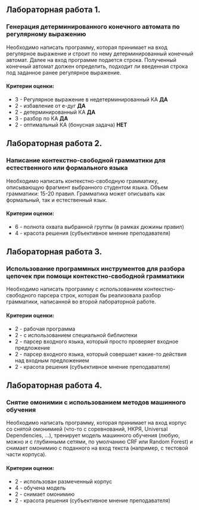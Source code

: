 ## Лабораторная работа 1.
### Генерация детерминированного конечного автомата по регулярному выражению

Необходимо написать программу, которая принимает на вход регулярное выражение и строит по нему детерминированный конечный автомат. Далее на вход программе подается строка. Полученный конечный автомат должен определить, подходит ли введенная строка под заданное ранее регулярное выражение.

#### Критерии оценки:
+ 3 - Регулярное выражение в недетерминированный КА **ДА**
+ 2 - избавление от е-дуг  **ДА**
+ 2 - детерминированный КА  **ДА**
+ 3 - разбор по КА  **ДА**
+ 2 - оптимальный КА (бонусная задача)  **НЕТ**

## Лабораторная работа 2.
### Написание контекстно-свободной грамматики для естественного или формального языка

Необходимо написать контекстно-свободную грамматику, описывающую фрагмент выбранного студентом языка. Объем грамматики: 15-20 правил. Грамматика может описывать как формальный, так и естественный язык.

#### Критерии оценки:
+ 6 - полнота охвата выбранной группы (в рамках дюжины правил)
+ 4 - красота решения (субъективное мнение преподавателя)

## Лабораторная работа 3.
### Использование программных инструментов для разбора цепочек при помощи контекстно-свободной грамматики

Необходимо написать программу с использованием контекстно-свободного парсера строк, которая бы реализовала разбор грамматики, написанной во второй лабораторной работе. 

#### Критерии оценки:
+ 2 - рабочая программа
+ 2 - с использованием специальной библиотеки
+ 2 - парсер входного языка, который просто проверяет входное предложение
+ 2 - парсер входного языка, который совершает какие-то действия над входным предложением
+ 2 - красота решения (субъективное мнение преподавателя)


## Лабораторная работа 4.
### Снятие омонимии с использованием методов машинного обучения

Необходимо написать программу, которая принимает на вход корпус со снятой омонимией (что-то с соревнований, НКРЯ, Universal Dependencies, …), тренирует модель машинного обучения (любую, можно и с глубинными сетями, по умолчанию CRF или Random Forest) и снимает омонимию с поданного на вход текста (например, с тестовой части корпуса).

#### Критерии оценки:
+ 2 - использован размеченный корпус
+ 4 - обучена модель
+ 2 - снимает омонимию
+ 2 - красота решения (субъективное мнение преподавателя)
